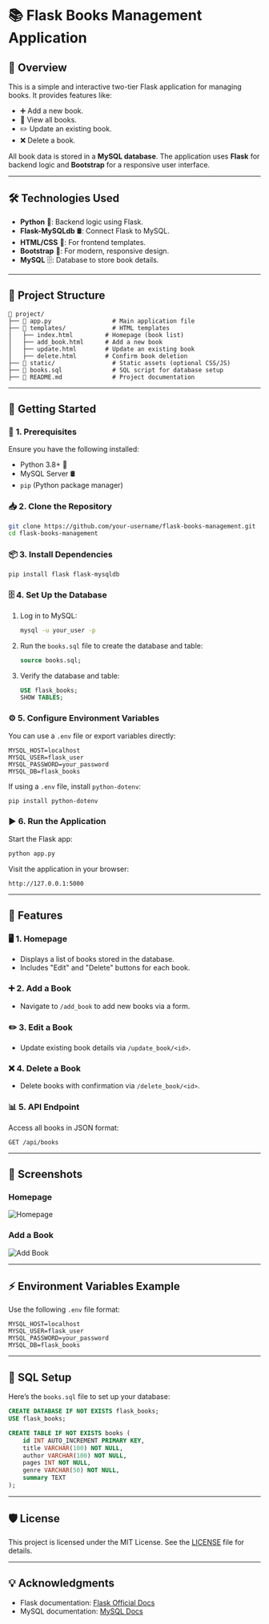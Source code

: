 
# 📚 **Flask Books Management Application**

## 🌟 **Overview**
This is a simple and interactive two-tier Flask application for managing books. It provides features like:
- ➕ Add a new book.
- 📜 View all books.
- ✏️ Update an existing book.
- ❌ Delete a book.

All book data is stored in a **MySQL database**. The application uses **Flask** for backend logic and **Bootstrap** for a responsive user interface.

---

## 🛠️ **Technologies Used**
- **Python** 🐍: Backend logic using Flask.
- **Flask-MySQLdb** 🛢️: Connect Flask to MySQL.
- **HTML/CSS** 🎨: For frontend templates.
- **Bootstrap** 💎: For modern, responsive design.
- **MySQL** 🗄️: Database to store book details.

---

## 📁 **Project Structure**
```plaintext
📂 project/
├── 📜 app.py                 # Main application file
├── 📂 templates/             # HTML templates
│   ├── index.html         # Homepage (book list)
│   ├── add_book.html      # Add a new book
│   ├── update.html        # Update an existing book
│   ├── delete.html        # Confirm book deletion
├── 📂 static/                # Static assets (optional CSS/JS)
├── 📜 books.sql              # SQL script for database setup
├── 📜 README.md              # Project documentation
```

---

## 🚀 **Getting Started**

### 📝 **1. Prerequisites**
Ensure you have the following installed:
- Python 3.8+ 🐍
- MySQL Server 🛢️
- `pip` (Python package manager)

### 📥 **2. Clone the Repository**
```bash
git clone https://github.com/your-username/flask-books-management.git
cd flask-books-management
```

### 📦 **3. Install Dependencies**
```bash
pip install flask flask-mysqldb
```

### 🗄️ **4. Set Up the Database**
1. Log in to MySQL:
   ```bash
   mysql -u your_user -p
   ```
2. Run the `books.sql` file to create the database and table:
   ```sql
   source books.sql;
   ```
3. Verify the database and table:
   ```sql
   USE flask_books;
   SHOW TABLES;
   ```

### ⚙️ **5. Configure Environment Variables**
You can use a `.env` file or export variables directly:
```plaintext
MYSQL_HOST=localhost
MYSQL_USER=flask_user
MYSQL_PASSWORD=your_password
MYSQL_DB=flask_books
```

If using a `.env` file, install `python-dotenv`:
```bash
pip install python-dotenv
```

### ▶️ **6. Run the Application**
Start the Flask app:
```bash
python app.py
```

Visit the application in your browser:
```plaintext
http://127.0.0.1:5000
```

---

## 🌟 **Features**

### 🖥️ **1. Homepage**
- Displays a list of books stored in the database.
- Includes "Edit" and "Delete" buttons for each book.

### ➕ **2. Add a Book**
- Navigate to `/add_book` to add new books via a form.

### ✏️ **3. Edit a Book**
- Update existing book details via `/update_book/<id>`.

### ❌ **4. Delete a Book**
- Delete books with confirmation via `/delete_book/<id>`.

### 📊 **5. API Endpoint**
Access all books in JSON format:
```plaintext
GET /api/books
```

---

## 🎨 **Screenshots**
### **Homepage**
![Homepage](https://via.placeholder.com/800x400?text=Homepage+Screenshot)

### **Add a Book**
![Add Book](https://via.placeholder.com/800x400?text=Add+Book+Form)

---

## ⚡ **Environment Variables Example**
Use the following `.env` file format:
```plaintext
MYSQL_HOST=localhost
MYSQL_USER=flask_user
MYSQL_PASSWORD=your_password
MYSQL_DB=flask_books
```

---

## 📜 **SQL Setup**
Here’s the `books.sql` file to set up your database:
```sql
CREATE DATABASE IF NOT EXISTS flask_books;
USE flask_books;

CREATE TABLE IF NOT EXISTS books (
    id INT AUTO_INCREMENT PRIMARY KEY,
    title VARCHAR(100) NOT NULL,
    author VARCHAR(100) NOT NULL,
    pages INT NOT NULL,
    genre VARCHAR(50) NOT NULL,
    summary TEXT
);
```

---

## 🛡️ **License**
This project is licensed under the MIT License. See the [LICENSE](LICENSE) file for details.

---

## 💡 **Acknowledgments**
- Flask documentation: [Flask Official Docs](https://flask.palletsprojects.com/)
- MySQL documentation: [MySQL Docs](https://dev.mysql.com/doc/)

